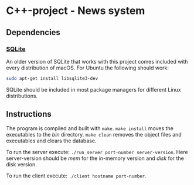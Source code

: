 # C++-project - News system #

## Dependencies

### [SQLite](https://www.sqlite.org)

An older version of SQLite that works with this project comes included with every distribution of macOS. For Ubuntu the following should work:

``` bash
sudo apt-get install libsqlite3-dev
```

SQLite should be included in most package managers for different Linux distributions.

## Instructions

The program is compiled and built with `make`. `make install` moves the executables to the _bin_ directory. `make clean` removes the object files and executables and clears the database. 

To run the server execute: `./run_server port-number server-version`. Here server-version should be _mem_ for the in-memory version and _disk_ for the disk version. 

To run the client execute: `./client hostname port-number`.
